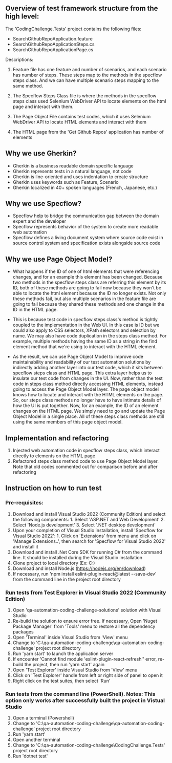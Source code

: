 ## Overview of test framework structure from the high level:

The 'CodingChallenge.Tests' project contains the following files:
   - SearchGithubRepoApplication.feature
   - SearchGithubRepoApplicationSteps.cs
   - SearchGithubRepoApplicationPage.cs

Descriptions:

1) Feature file has one feature and number of scenarios, and each scenario has number of steps.  These steps map to the methods in the specflow steps class.  And we can have multiple scenario steps mapping to the same method. 

2) The Specflow Steps Class file is where the methods in the specflow steps class used Selenium WebDriver API to locate elements on the html page and interact with them.

3) The Page Object File contains test codes, which it uses Selenium WebDriver API to locate HTML elements and interact with them

3) The HTML page from the 'Get Github Repos' application has number of elements

## Why we use Gherkin?

- Gherkin is a business readable domain specific language
- Gherkin represents tests in a natural language, not code
- Gherkin is line-oriented and uses indentation to create structure
- Gherkin uses keywords such as Feature, Scenario
- Gherkin localized in 40+ spoken languages (French, Japanese, etc.)

## Why we use Specflow?

- Specflow help to bridge the communication gap between the domain expert and the developer
- Specflow represents behavior of the system to create more readable web automation
- Specflow defines a living document system where source code exist in source control system and specification exists alongside source code

## Why we use Page Object Model?

- What happens if the ID of one of html elements that were referencing changes, and for an example this element has been changed. Because two methods in the specflow steps class are referring this element by its ID, both of these methods are going to fail now because they won't be able to locate the html element because the ID no longer exists. Not only these methods fail, but also multiple scenarios in the feature file are going to fail because they shared these methods and one change in the ID in the HTML page.

- This is because test code in specflow steps class's method is tightly coupled to the implementation in the Web UI. In this case is ID but we could also apply to CSS selectors, XPath selectors and selection by name. We may also have code duplication in the steps class method. For example, multiple methods having the same ID as a string in the find element method that we're using to interact with the HTML element.

- As the result, we can use Page Object Model to improve code maintainability and readability of our test automation solutions by indirectly adding another layer into our test code, which it sits between specflow steps class and HTML page. This extra layer helps us to insulate our test code from changes in the UI. Now, rather than the test code in steps class method directly accessing HTML elements, instead going to access the Page Object Model layer. The page object model knows how to locate and interact with the HTML elements on the page. So, our steps class methods no longer have to have intimate details of how the UI is put together. Now, for an example, the ID of an element changes on the HTML page. We simply need to go and update the Page Object Model in a single place. All of these steps class methods are still using the same members of this page object model.

## Implementation and refactoring

1. Injected web automation code in specflow steps class, which interact directly to elements on the HTML page
2. Refactored steps class method code to use Page Object Model layer. Note that old codes commented out for comparison before and after refactoring

## Instruction on how to run test

### Pre-requisites:

   1. Download and install Visual Studio 2022 (Community Edition) and select the following components:
	1. Select 'ASP.NET and Web Development' 
	2. Select 'Node.js development' 
	3. Select '.NET desktop development'
   2. Upon your completion of Visual Studio installation, install 'Specflow for Visual Studio 2022': 
	1. Click on 'Extensions' from menu and click on 'Manage Extensions..', then search for 'Specflow for Visual Studio 2022' and install it
   3. Download and install .Net Core SDK for running C# from the command line. It should be installed during the Visual Studio installation
   4. Clone project to local directory (Ex: C:\)
   5. Download and install Node.js (https://nodejs.org/en/download)
   6. If necessary, run 'npm install eslint-plugin-react@latest --save-dev' from the command line in the project root directory

### Run tests from Test Explorer in Visual Studio 2022 (Community Edition)

  1. Open 'qa-automation-coding-challenge-solutions' solution with Visual Studio
  2. Re-build the solution to ensure error free. If necessary, Open 'Nuget Package Manager' from 'Tools' menu to restore all the dependency packages
  3. Open 'Terminal' inside Visual Studio from 'View' menu
  4. Change to 'C:\qa-automation-coding-challenge\qa-automation-coding-challenge' project root directory
  5. Run 'yarn start' to launch the application server
  6. If encounter 'Cannot find module 'eslint-plugin-react-refresh'' error, re-build the project, then run 'yarn start' again
  7. Open 'Test Explorer' inside Visual Studio from 'View' menu 
  8. Click on 'Test Explorer' handle from left or right side of panel to open it
  9. Right click on the test suites, then select 'Run'
	
### Run tests from the command line (PowerShell). Notes: This option only works after successfully built the project in Vistual Studio

  1. Open a terminal (Powershell)
  2. Change to 'C:\qa-automation-coding-challenge\qa-automation-coding-challenge' project root directory 
  3. Run 'yarn start'
  4. Open another terminal
  5. Change to 'C:\qa-automation-coding-challenge\CodingChallenge.Tests' project root directory
  6. Run 'dotnet test'

